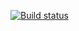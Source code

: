 [![Build status](https://ci.appveyor.com/api/projects/status/i9ejtwm1ov0k9qg5?svg=true)](https://ci.appveyor.com/project/shayu78/ajs-symbols-iterators-generators-2)
